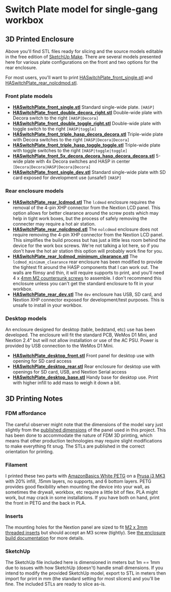 # Switch Plate model for single-gang workbox

## 3D Printed Enclosure

Above you'll find STL files ready for slicing and the source models editable in the free edition of [SketchUp Make](https://www.sketchup.com/download).  There are several models presented here for various plate configurations on the front and two options for the rear enclosure.

For most users, you'll want to print [HASwitchPlate_front_single.stl](HASwitchPlate_front_single.stl) and [HASwitchPlate_rear_nolcdmod.stl](HASwitchPlate_rear_nolcdmod.stl).

### Front plate models

* **[HASwitchPlate_front_single.stl](HASwitchPlate_front_single.stl)** Standard single-wide plate. `[HASP]`
* **[HASwitchPlate_front_double_decora_right.stl](HASwitchPlate_front_double_decora_right.stl)** Double-wide plate with Decora switch to the right `[HASP|Decora]`
* **[HASwitchPlate_front_double_toggle_right.stl](HASwitchPlate_front_double_toggle_right.stl)** Double-wide plate with toggle switch to the right `[HASP|toggle]`
* **[HASwitchPlate_front_triple_hasp_decora_decora.stl](HASwitchPlate_front_triple_hasp_decora_decora.stl)** Triple-wide plate with Decora switches to the right `[HASP|Decora|Decora]`
* **[HASwitchPlate_front_triple_hasp_toggle_toggle.stl](HASwitchPlate_front_triple_hasp_toggle_toggle.stl)** Triple-wide plate with toggle switches to the right `[HASP|toggle|toggle]`
* **[HASwitchPlate_front_5x_decora_decora_hasp_decora_decora.stl](HASwitchPlate_front_5x_decora_decora_hasp_decora_decora.stl)** 5-wide plate with 4x Decora switches and HASP in center `[Decora|Decora|HASP|Decora|Decora]`
* **[HASwitchPlate_front_single_dev.stl](HASwitchPlate_front_single_dev.stl)** Standard single-wide plate with SD card exposed for development use (unsafe!) `[HASP]`

### Rear enclosure models

* **[HASwitchPlate_rear_lcdmod.stl](HASwitchPlate_rear_lcdmod.stl)** The `lcdmod` enclosure requires the removal of the 4-pin XHP connector from the Nextion LCD panel.  This option allows for better clearance around the screw posts which may help in tight work boxes, but the process of safely removing the connecter may require a hot air station.
* **[HASwitchPlate_rear_nolcdmod.stl](HASwitchPlate_rear_nolcdmod.stl)** The `nolcdmod` enclosure does not require removing the 4-pin XHP connector from the Nextion LCD panel.  This simplifies the build process but has just a little less room behind the device for the work box screws.  We're not talking a lot here, so if you don't have the hot air station this option will probably work fine for you.
* **[HASwitchPlate_rear_lcdmod_minimum_clearance.stl](HASwitchPlate_rear_lcdmod_minimum_clearance.stl)** The `lcdmod_minimum_clearance` rear enclosure has been modified to provide the tightest fit around the HASP components that I can work out.  The walls are flimsy and thin, it will require supports to print, and you'll need 4 x [4mm M2 countersunk screws](https://amzn.to/2G9yOM2) to assemble.  I don't recommend this enclosure unless you can't get the standard enclosure to fit in your workbox.
* **[HASwitchPlate_rear_dev.stl](HASwitchPlate_rear_dev.stl)** The `dev` enclosure has USB, SD card, and Nextion XHP connector exposed for development/test purposes.  This is unsafe to install in your workbox.

### Desktop models

An enclosure designed for desktop (table, bedstand, etc) use has been developed.  The enclosure will fit the standard PCB, WeMos D1 Mini, and Nextion 2.4" but will not allow installation or use of the AC PSU.  Power is provided by USB connection to the WeMos D1 Mini.

* **[HASwitchPlate_desktop_front.stl](HASwitchPlate_desktop_front.stl)** Front panel for desktop use with opening for SD card access
* **[HASwitchPlate_desktop_rear.stl](HASwitchPlate_desktop_rear.stl)** Rear enclosure for desktop use with openings for SD card, USB, and Nextion Serial access
* **[HASwitchPlate_desktop_base.stl](HASwitchPlate_desktop_base.stl)** Handy base for desktop use.  Print with higher infill to add mass to weigh it down a bit.

## 3D Printing Notes

### FDM affordance

The careful observer might note that the dimensions of the model vary just slightly from the [published dimensions](https://www.itead.cc/wiki/images/a/ad/2.4%27%27_Nextion_Dimension.pdf) of the panel used in this project.  This has been done to accommodate the nature of FDM 3D printing, which means that other production technologies may require slight modifications to make everything fit snug.  The STLs are published in the correct orientation for printing.

### Filament

I printed these two parts with [AmazonBasics White PETG](https://amzn.to/2MFxQZ3) on a [Prusa i3 MK3](https://shop.prusa3d.com/en/3d-printers/180-original-prusa-i3-mk3-kit.html) with 20% infill, .15mm layers, no supports, and 6 bottom layers.  PETG provides good flexibility when mounting the device into your wall, as sometimes the drywall, workbox, etc require a little bit of flex.  PLA might work, but may crack in some installations.  If you have both on hand, print the front in PETG and the back in PLA.

### Inserts

The mounting holes for the Nextion panel are sized to fit [M2 x 3mm threaded inserts](https://amzn.to/2SgVO21) but should accept an M3 screw (tightly).  See [the enclosure build documentation](../Documentation/04_Project_Enclosure.md#threaded-inserts) for more details.

### SketchUp

The SketchUp file included here is dimensioned in meters but 1m == 1mm due to issues with how SketchUp (doesn't) handle small dimensions.  If you intend to modify the provided SketchUp model, export to STL in meters then import for print in mm (the standard setting for most slicers) and you'll be fine.  The included STLs are ready to slice as-is.